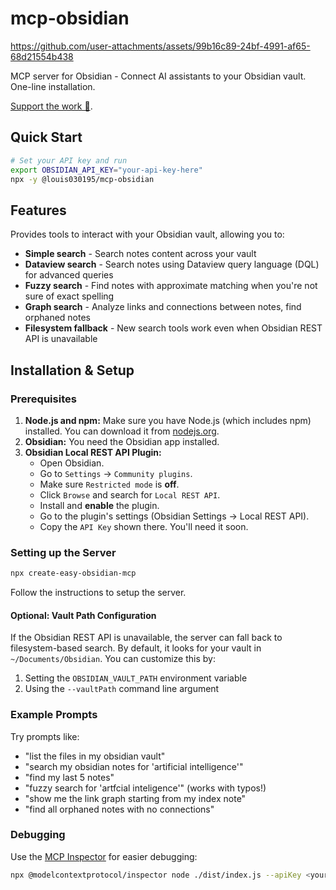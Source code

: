 # mcp-obsidian

https://github.com/user-attachments/assets/99b16c89-24bf-4991-af65-68d21554b438

MCP server for Obsidian - Connect AI assistants to your Obsidian vault. One-line installation.

[Support the work 🙏](https://store.louis030195.com/l/easy-obsidian-mcp?layout=profile).

## Quick Start

```bash
# Set your API key and run
export OBSIDIAN_API_KEY="your-api-key-here"
npx -y @louis030195/mcp-obsidian
```

## Features

Provides tools to interact with your Obsidian vault, allowing you to:

- **Simple search** - Search notes content across your vault
- **Dataview search** - Search notes using Dataview query language (DQL) for advanced queries
- **Fuzzy search** - Find notes with approximate matching when you're not sure of exact spelling
- **Graph search** - Analyze links and connections between notes, find orphaned notes
- **Filesystem fallback** - New search tools work even when Obsidian REST API is unavailable

## Installation & Setup

### Prerequisites

1.  **Node.js and npm:** Make sure you have Node.js (which includes npm) installed. You can download it from [nodejs.org](https://nodejs.org).
2.  **Obsidian:** You need the Obsidian app installed.
3.  **Obsidian Local REST API Plugin:**
    *   Open Obsidian.
    *   Go to `Settings` -> `Community plugins`.
    *   Make sure `Restricted mode` is **off**.
    *   Click `Browse` and search for `Local REST API`.
    *   Install and **enable** the plugin.
    *   Go to the plugin's settings (Obsidian Settings -> Local REST API).
    *   Copy the `API Key` shown there. You'll need it soon.

### Setting up the Server

```bash
npx create-easy-obsidian-mcp
```

Follow the instructions to setup the server.

#### Optional: Vault Path Configuration

If the Obsidian REST API is unavailable, the server can fall back to filesystem-based search. By default, it looks for your vault in `~/Documents/Obsidian`. You can customize this by:

1. Setting the `OBSIDIAN_VAULT_PATH` environment variable
2. Using the `--vaultPath` command line argument

### Example Prompts

Try prompts like:

- "list the files in my obsidian vault"
- "search my obsidian notes for 'artificial intelligence'"
- "find my last 5 notes"
- "fuzzy search for 'artfcial inteligence'" (works with typos!)
- "show me the link graph starting from my index note"
- "find all orphaned notes with no connections"

### Debugging

Use the [MCP Inspector](https://github.com/modelcontextprotocol/inspector) for easier debugging:

```bash
npx @modelcontextprotocol/inspector node ./dist/index.js --apiKey <your-api-key>
```

